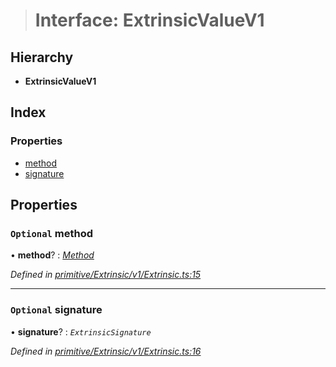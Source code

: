 > # Interface: ExtrinsicValueV1

## Hierarchy

* **ExtrinsicValueV1**

## Index

### Properties

* [method](_primitive_extrinsic_v1_extrinsic_.extrinsicvaluev1.md#optional-method)
* [signature](_primitive_extrinsic_v1_extrinsic_.extrinsicvaluev1.md#optional-signature)

## Properties

### `Optional` method

• **method**? : *[Method](../classes/_primitive_method_.method.md)*

*Defined in [primitive/Extrinsic/v1/Extrinsic.ts:15](https://github.com/polkadot-js/api/blob/3827353/packages/types/src/primitive/Extrinsic/v1/Extrinsic.ts#L15)*

___

### `Optional` signature

• **signature**? : *`ExtrinsicSignature`*

*Defined in [primitive/Extrinsic/v1/Extrinsic.ts:16](https://github.com/polkadot-js/api/blob/3827353/packages/types/src/primitive/Extrinsic/v1/Extrinsic.ts#L16)*